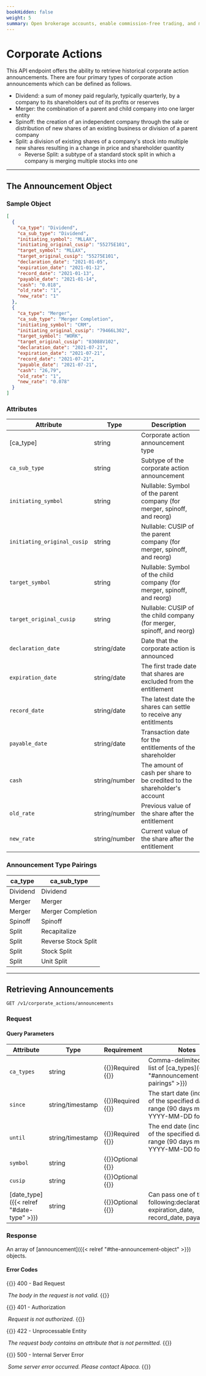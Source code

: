 ```yaml
---
bookHidden: false
weight: 5
summary: Open brokerage accounts, enable commission-free trading, and manage the ongoing user experience with Alpaca Broker API
---
```


# Corporate Actions

This API endpoint offers the ability to retrieve historical corporate action announcements. There are four primary types of corporate action announcements which can be defined as follows.

- Dividend: a sum of money paid regularly, typically quarterly, by a company to its shareholders out of its profits or reserves
- Merger: the combination of a parent and child company into one larger entity
- Spinoff: the creation of an independent company through the sale or distribution of new shares of an existing business or division of a parent company
- Split: a division of existing shares of a company's stock into multiple new shares resulting in a change in price and shareholder quantity
  - Reverse Split: a subtype of a standard stock split in which a company is merging multiple stocks into one

---
## **The Announcement Object**

### Sample Object

``` json
[
  {
    "ca_type": "Dividend",
    "ca_sub_type": "Dividend",
    "initiating_symbol": "MLLAX",
    "initiating_original_cusip": "55275E101",
    "target_symbol": "MLLAX",
    "target_original_cusip": "55275E101",
    "declaration_date": "2021-01-05",
    "expiration_date": "2021-01-12",
    "record_date": "2021-01-13",
    "payable_date": "2021-01-14",
    "cash": "0.018",
    "old_rate": "1",
    "new_rate": "1"
  },
  {
    "ca_type": "Merger",
    "ca_sub_type": "Merger Completion",
    "initiating_symbol": "CRM",
    "initiating_original_cusip": "79466L302",
    "target_symbol": "WORK",
    "target_original_cusip": "83088V102",
    "declaration_date": "2021-07-21",
    "expiration_date": "2021-07-21",
    "record_date": "2021-07-21",
    "payable_date": "2021-07-21",
    "cash": "26,79",
    "old_rate": "1",
    "new_rate": "0.078"
  }
]
```

### Attributes

| Attribute                            | Type          | Description                                                                       |
| ------------------------------------ | ------------- | --------------------------------------------------------------------------------- |
| [ca_type] | string        | Corporate action announcement type                                                |
| `ca_sub_type`                        | string        | Subtype of the corporate action announcement                                      |
| `initiating_symbol`                  | string        | Nullable: Symbol of the parent company (for merger, spinoff, and reorg)           |
| `initiating_original_cusip`          | string        | Nullable: CUSIP of the parent company (for merger, spinoff, and reorg)            |
| `target_symbol`                      | string        | Nullable: Symbol of the child company (for merger, spinoff, and reorg)            |
| `target_original_cusip`              | string        | Nullable: CUSIP of the child company (for merger, spinoff, and reorg)             |
| `declaration_date`                   | string/date   | Date that the corporate action is announced                                       |
| `expiration_date`                    | string/date   | The first trade date that shares are excluded from the entitlement                |
| `record_date`                        | string/date   | The latest date the shares can settle to receive any entitlments                  |
| `payable_date`                       | string/date   | Transaction date for the entitlements of the shareholder                          |
| `cash`                               | string/number | The amount of cash per share to be credited to the shareholder's account          |
| `old_rate`                           | string/number | Previous value of the share after the entitlement                                 |
| `new_rate`                           | string/number | Current value of the share after the entitlement                                  |


###  Announcement Type Pairings

| ca_type          | ca_sub_type          |
| ---------------- | -------------------- |
| Dividend         | Dividend             |
| Merger           | Merger               |
| Merger           | Merger Completion    |
| Spinoff          | Spinoff              |
| Split            | Recapitalize         |
| Split            | Reverse Stock Split  |
| Split            | Stock Split          |
| Split            | Unit Split           |

---

## **Retrieving Announcements**

`GET /v1/corporate_actions/announcements`

### Request

#### Query Parameters

| Attribute  | Type                        | Requirement                         | Notes                                                               |
| ---------- | --------------------------- | ----------------------------------- | ------------------------------------------------------------------- |
| `ca_types`                               | string           | {{<hint info>}}Required {{</hint>}} | Comma-delimited string list of [ca_types]({{< relref "#announcement-type-pairings" >}})         |
| `since`                                  | string/timestamp | {{<hint info>}}Required {{</hint>}} | The start date (inclusive) of the specified date range (90 days max) in YYYY-MM-DD format             |
| `until`                                  | string/timestamp | {{<hint info>}}Required {{</hint>}} | The end date (inclusive) of the specified date range (90 days max) in YYYY-MM-DD format                  |
| `symbol`                                 | string           | {{<hint info>}}Optional {{</hint>}} |                                                  |
| `cusip`                                  | string           | {{<hint info>}}Optional {{</hint>}} |                                                  |
| [date_type]({{< relref "#date-type" >}}) | string           | {{<hint info>}}Optional {{</hint>}} | Can pass one of the following:declaration_date, expiration_date, record_date, payable_date |

### Response

An array of [announcement]({{< relref "#the-announcement-object" >}}) objects.

#### Error Codes

{{<hint warning>}}
400 - Bad Request

​ _The body in the request is not valid._
{{</hint>}}

{{<hint warning>}}
401 - Authorization

​ _Request is not authorized._
{{</hint>}}

{{<hint warning>}}
422 - Unprocessable Entity

​ _The request body contains an attribute that is not permitted._
{{</hint>}}

{{<hint warning>}}
500 - Internal Server Error

​ _Some server error occurred. Please contact Alpaca._
{{</hint>}}
